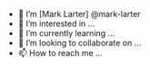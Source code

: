 - 👋 I’m [Mark Larter] @mark-larter
- 👀 I’m interested in ...
- 🌱 I’m currently learning ...
- 💞️ I’m looking to collaborate on ...
- 📫 How to reach me ...

<!---
mark-larter/mark-larter is a ✨ special ✨ repository because its `README.md` (this file) appears on your GitHub profile.
You can click the Preview link to take a look at your changes.
--->
